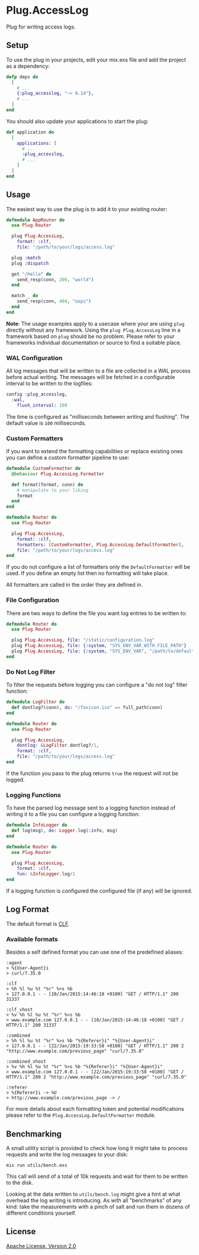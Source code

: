 # Plug.AccessLog

Plug for writing access logs.

## Setup

To use the plug in your projects, edit your mix.exs file and add the project as a dependency:

```elixir
defp deps do
  [
    # ...
    {:plug_accesslog, "~> 0.14"},
    # ...
  ]
end
```

You should also update your applications to start the plug:

```elixir
def application do
  [
    applications: [
      # ...
      :plug_accesslog,
      # ...
    ]
  ]
end
```

## Usage

The easiest way to use the plug is to add it to your existing router:

```elixir
defmodule AppRouter do
  use Plug.Router

  plug Plug.AccessLog,
    format: :clf,
    file: "/path/to/your/logs/access.log"

  plug :match
  plug :dispatch

  get "/hello" do
    send_resp(conn, 200, "world")
  end

  match _ do
    send_resp(conn, 404, "oops")
  end
end
```

__Note__: The usage examples apply to a usecase where your are using `plug` directly without any framework. Using the `plug Plug.AccessLog` line in a framework based on `plug` should be no problem. Please refer to your frameworks individual documentation or source to find a suitable place.

### WAL Configuration

All log messages that will be written to a file are collected in a WAL process
before actual writing. The messages will be fetched in a configurable interval
to be written to the logfiles:

```elixir
config :plug_accesslog,
  :wal,
    flush_interval: 100
```

The time is configured as "milliseconds between writing and flushing". The default value is `100` milliseconds.

### Custom Formatters

If you want to extend the formatting capabilities or replace existing ones you can define a custom formatter pipeline to use:

```elixir
defmodule CustomFormatter do
  @behaviour Plug.AccessLog.Formatter

  def format(format, conn) do
    # manipulate to your liking
    format
  end
end

defmodule Router do
  use Plug.Router

  plug Plug.AccessLog,
    format: :clf,
    formatters: [CustomFormatter, Plug.AccessLog.DefaultFormatter],
    file: "/path/to/your/logs/access.log"
end
```

If you do not configure a list of formatters only the `DefaultFormatter` will be used. If you define an empty list then no formatting will take place.

All formatters are called in the order they are defined in.

### File Configuration

There are two ways to define the file you want log entries to be written to:

```elixir
defmodule Router do
  use Plug.Router

  plug Plug.AccessLog, file: "/static/configuration.log"
  plug Plug.AccessLog, file: {:system, "SYS_ENV_VAR_WITH_FILE_PATH"}
  plug Plug.AccessLog, file: {:system, "SYS_ENV_VAR", "/path/to/default.log"}
end
```

### Do Not Log Filter

To filter the requests before logging you can configure a "do not log" filter function:

```elixir
defmodule LogFilter do
  def dontlog?(conn), do: "/favicon.ico" == full_path(conn)
end

defmodule Router do
  use Plug.Router

  plug Plug.AccessLog,
    dontlog: &LogFilter.dontlog?/1,
    format: :clf,
    file: "/path/to/your/logs/access.log"
end
```

If the function you pass to the plug returns `true` the request will not be logged.

### Logging Functions

To have the parsed log message sent to a logging function instead of writing it to a file you can configure a logging function:

```elixir
defmodule InfoLogger do
  def log(msg), do: Logger.log(:info, msg)
end

defmodule Router do
  use Plug.Router

  plug Plug.AccessLog,
    format: :clf,
    fun: &InfoLogger.log/1
end
```

If a logging function is configured the configured file (if any) will be ignored.

## Log Format

The default format is [CLF](http://en.wikipedia.org/wiki/Common_Log_Format).

### Available formats

Besides a self defined format you can use one of the predefined aliases:

```
:agent
> %{User-Agent}i
> curl/7.35.0

:clf
> %h %l %u %t "%r" %>s %b
> 127.0.0.1 - - [10/Jan/2015:14:46:18 +0100] "GET / HTTP/1.1" 200 31337

:clf_vhost
> %v %h %l %u %t "%r" %>s %b
> www.example.com 127.0.0.1 - - [10/Jan/2015:14:46:18 +0100] "GET / HTTP/1.1" 200 31337

:combined
> %h %l %u %t "%r" %>s %b "%{Referer}i" "%{User-Agent}i"
> 127.0.0.1 - - [22/Jan/2015:19:33:58 +0100] "GET / HTTP/1.1" 200 2 "http://www.example.com/previous_page" "curl/7.35.0"

:combined_vhost
> %v %h %l %u %t "%r" %>s %b "%{Referer}i" "%{User-Agent}i"
> www.example.com 127.0.0.1 - - [22/Jan/2015:19:33:58 +0100] "GET / HTTP/1.1" 200 2 "http://www.example.com/previous_page" "curl/7.35.0"

:referer
> %{Referer}i -> %U
> http://www.example.com/previous_page -> /
```

For more details about each formatting token and potential modifications please refer to the `Plug.AccessLog.DefaultFormatter` module.

## Benchmarking

A small utility script is provided to check how long it might take to process requests and write the log messages to your disk:

```shell
mix run utils/bench.exs
```

This call will send of a total of 10k requests and wait for them to be written to the disk.

Looking at the data written to `utils/bench.log` might give a hint at what overhead the log writing is introducing. As with all "benchmarks" of any kind: take the measurements with a pinch of salt and run them in dozens of different conditions yourself.

## License

[Apache License, Version 2.0](http://www.apache.org/licenses/LICENSE-2.0)
